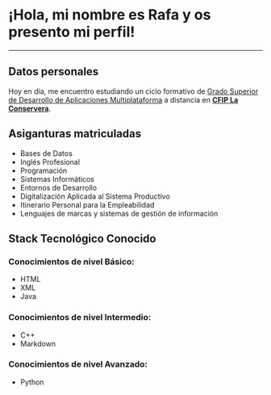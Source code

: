 # ¡Hola, mi nombre es Rafa y os presento mi perfil!
---
## Datos personales
Hoy en día, me encuentro estudiando un ciclo formativo de [Grado Superior de Desarrollo de Aplicaciones Multiplataforma](https://todofp.es/que-estudiar/loe/informatica-comunicaciones/des-aplicaciones-multiplataforma.html) a distancia en **[CFIP La Conservera](https://sites.google.com/view/fplaconservera)**.

## Asiganturas matriculadas
* Bases de Datos
* Inglés Profesional
* Programación
* Sistemas Informáticos
* Entornos de Desarrollo
* Digitalización Aplicada al Sistema Productivo
* Itinerario Personal para la Empleabilidad
* Lenguajes de marcas y sistemas de gestión de información

## Stack Tecnológico Conocido

### Conocimientos de nivel Básico:
* HTML
* XML
* Java

### Conocimientos de nivel Intermedio:
* C++
* Markdown

### Conocimientos de nivel Avanzado:
* Python
